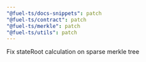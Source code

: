 ```yaml
---
"@fuel-ts/docs-snippets": patch
"@fuel-ts/contract": patch
"@fuel-ts/merkle": patch
"@fuel-ts/utils": patch
---
```


Fix stateRoot calculation on sparse merkle tree
